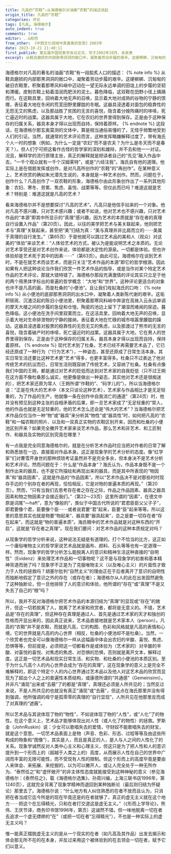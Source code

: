 ```yaml
---
title: 凡高的“农鞋”—从海德格尔对油画“农鞋”的描述说起
origin_title: 凡高的“农鞋”
categories: 评论
tags: [凡高, 海德格尔]
auto_indent: true
comments: true
editor: ..&皎然
from_other: 《中西文化视域中真善美的哲思》2003年
date: 2023-10-21 21:40:11
first_publish: 第五届中国现象学会议论文，写于2002年10月，未发表
excerpt: 从鞋具磨损的内部那黑洞洞的敞口中，凝聚着劳动步履的艰辛。这硬梆梆、沉甸甸的破旧农鞋里，积聚着那寒风料峭中迈动在一望无际永远单调的田垅上的步履的坚韧和滞缓。皮制农鞋上粘着湿润而肥沃的泥土。暮色降临，这双鞋在田野小径上踽踽而行。在这鞋具里，回响着大地无声的召唤，显示着大地对成熟的谷物的宁静的馈赠，表征着大地在冬闲的荒芜田野里朦胧的冬眠。这器具浸透着对面包的稳靠性的无怨无艾的焦虑，以及那战胜了贫困的无言的喜悦，隐含着分娩阵痛时的哆嗦，死亡逼近时的战栗。这器具属于大地，它在农妇的世界里得到保存。正是由于这种保存的归属关系，器具本身才得以出现而自持，保持着原样。
---
```

海德格尔对凡高的著名的油画“农鞋”有一段脍炙人口的描述：
{% note info %}
从鞋具磨损的内部那黑洞洞的敞口中，凝聚着劳动步履的艰辛。这硬梆梆、沉甸甸的破旧农鞋里，积聚着那寒风料峭中迈动在一望无际永远单调的田垅上的步履的坚韧和滞缓。皮制农鞋上粘着湿润而肥沃的泥土。暮色降临，这双鞋在田野小径上踽踽而行。在这鞋具里，回响着大地无声的召唤，显示着大地对成熟的谷物的宁静的馈赠，表征着大地在冬闲的荒芜田野里朦胧的冬眠。这器具浸透着对面包的稳靠性的无怨无艾的焦虑，以及那战胜了贫困的无言的喜悦，隐含着分娩阵痛时的哆嗦，死亡逼近时的战栗。这器具属于大地，它在农妇的世界里得到保存。正是由于这种保存的归属关系，器具本身才得以出现而自持，保持着原样。
{% endnote %}
这段话，在海德格尔那玄奥莫测的文体中，算是相当通俗易懂的了，无怪乎频繁地受到人们的引证。当然，就通常的艺术评论而言，这种发挥略嫌解释过度了，带有海氏个人一时的想象（例如，为什么一定是“农妇”而不是农夫？为什么是冬天而不是春天？）。但人们宁可把这看作古怪的哲学家的深刻和雄辩，并不去和他一一对证。况且，解释学的流行原理主张，真正的解释就是把读者自己的“先见”融入作品中去，“一千个观众就有一千个汉姆莱特”，或是“六经注我”。海氏自有他的道理。他实际上是在借题发挥或创作，是对凡高所创作的“农鞋”的“再创作”。在某种意义上，艺术欣赏的确如朱光潜先生说的，本身就是一种艺术创作。然而，问题在于，创作什么？凡高创作了一双农鞋的形象，海德格尔由此形象创作出了一系列其他形象：农妇、寒冬、劳累、焦虑、喜悦、战栗等等。但仅此而已吗？难道这就是艺术？特别是：难道这就是凡高的艺术？

看来海德格尔并不是想要探讨“凡高的艺术”。凡高只是他信手拈来的一个对象。他对凡高不感兴趣，只对艺术感兴趣；或者不如说，他对艺术也不感兴趣，只对艺术作品的“本源”即其中所显示的“真理”感兴趣，因为艺术的本质就是“存在者的真理自行设置入作品”（第20页）。因此，以往的美学把艺术与美关联起来，他则把艺术与“真理”关联起来，甚至把“美”归结为真：“美与真理并非比肩而立的⋯⋯美属于真理的自行发生。”（第65页）于是他就可以跳过艺术品的美和人（观众）对这美的“体验”来谈艺术：“人体验艺术的方式，被认为是能说明艺术之本质的。无论对艺术享受还是对艺术创作来说，体验都是决定性的源泉。一切都是体验。但也许体验却是艺术死于其中的因素⋯⋯”（第63页）。由此可见，海德格尔在谈到艺术时，不是在就艺术而谈艺术，而是只关注“艺术作品的本源”即它的哲学根源。因此如果有人把这种谈论当作我们欣赏一件艺术作品的指导，或是当作对某个特定艺术作品的艺术评论，那就大错特错了。海德格尔那段充满激情的评论其实只立足于他的两个用黑体字标出的普遍的哲学概念：“大地”和“世界”。这种评论更适合的对象也许不是凡高的画，而是杜桑的“小便池”。且让我们戏拟海氏的口吻：
{% note info %}
从小便池的底部那黑洞洞的出水口中，凝聚着人类新陈代谢的艰辛。这垢积斑斑、沉渣泛起的陈旧小便池里，积聚着那寒风料峭中奔波在高耸入云永远单调的摩天大楼之间的步履的急促和仓惶。陶瓷的池边上留下了潮湿而难闻的尿迹。暮色降临，这小便池在洗手间里寂寞而立。在这洁具里，回响着大地无声的召唤，显示着大地对生命排泄物的宁静的接纳，表征着大地在忙碌的城市喧嚣里朦胧的躁动。这器具浸透着对股票的稳靠性的无怨无艾的焦虑，以及那渡过了熊市的无言的喜悦，隐含着破产时的哆嗦，死亡逼近时的战栗。这器具属于大地，它在男人的世界里得到保存。正是由于这种保存的归属关系，器具本身才得以出现而自持，保持着原样。
{% endnote %}
现代艺术到了杜桑，艺术已经不再需要艺术品了，它已经还原成了一种行为（“行为艺术”），一种姿态，甚至还原成了日常生活本身。其实日常生活还要比这种艺术更“艺术”得多，也更丰富得多。杜桑只不过表达了他对传统艺术的抗议而已，日常生活则既容纳了传统艺术，又容纳了杜桑。杜桑有点像我们中国的王朔，都是通过对艺术的贬低而达到对艺术家的自我贬低（只不过王朔在这方面不像杜桑那么诚实，他更像是做出一种姿态，其实他对艺术还是很痴迷的），把艺术家还原为常人（王朔所谓“作鞋的”、“码字儿的”）。所以当海德格尔说：“正是在伟大的艺术中（本文只谈论这种艺术），艺术家与作品相比才是无足轻重的，为了作品的生产，他就像一条在创作中自我消亡的通道”（第24页）时，他并没有预见到这种主张的自相矛盾的后果，即一旦艺术家成了“无足轻重的”常人，他的作品也就是无足轻重的，他的艺术怎么还会是“伟大的艺术”？当海德格尔把艺术作品仅仅当作一种“物”或“器具”来分析其“物性”或“器具性”时，如何把凡高的“农鞋”和一幅农鞋的照片、以及和一双真正实物的农鞋区别开来，因而和杜桑的小便池区别开来？如果完全撇开艺术家来谈艺术作品，那么艺术和非艺术、和工匠制作、和器具及实物的区别究竟在哪里？

有一点我是完全同意海德格尔的，就是在分析艺术作品时应当把对作者的日常了解和熟悉放在一边，直接面对作品本身。这正是现象学的艺术分析的态度。像“红学家”们对曹雪芹身世的那种烦琐考证虽然并不是完全多余，但本身决不是艺术分析和艺术评论。然而问题在于：什么是“作品本身”？海氏认为，作品本身既不是一个制作出来的器具，也不是它所描绘和再现出来的器具，而是其中所表现的“物因素”和“器具因素”，这就是作品的“作品因素”。所以“艺术作品决不是对那些时时现存手边的个别存在者的再现，恰恰相反，它是对物的普遍本质的再现。”（第20页）。然而，“只有当我们去思考存在者之存在之际，作品之作品因素、器具之器具因素和物之物因素才会接近我们。”（第22～23页）这里所谓的“因素”，在德文中原是词尾“—haft”，意为“像般的”，类似于中国古代所说的“君君臣臣父父子子”，即君要像个君，臣要像个臣⋯⋯或者说君要“君”起来，臣要“臣”起来等等。所以这里的意思其实也就是物要“物起来”、器具要“器具起来”，总之是要一切存在者“存在起来”，而这就是“物的普遍本质”。海氏眼中的艺术作品就是对这种东西的“开启”，这就是“存在者之真理”。现在我们要问：对艺术作品的这种本质规定对吗？

从现象学的哲学分析来说，这种说法无疑是有道理的。打个不恰当的比方，这正如一个庸俗唯物主义的哲学家说艺术品就是画布、颜料、石头等等也有一定道理一样。然而，现象学的哲学分析怎么能脱离人的意识和精神生活这种直接的“自明性”（Evidenz）来处理艺术作品和一切事物呢？这不是与现象学的初衷和基本精神背道而驰了吗？现象学不正是为了克服唯物主义（以及唯心主义）的片面性才致力于人性的拯救吗？胡塞尔批判“自然主义”的理由正在于后者离开了意识的自明性而独断地假定了意识之外的存在（或存在者）；海德格尔从人的此在出发固然避免了这种独断论，但一旦他排除了人的意识和体验，他所谓的“存在”或“真理”不是又失去了自己的“根”吗？

所以，我并不反对海德格尔把艺术作品的本源归结为“真理”的显现或“存在”的敞开，但这一切若脱离了人，脱离了艺术家和欣赏者，都将是无意义的。不错，艺术品是“存在的真理”，但这种存在真理是通过人、首先是通过艺术家的天才和独创的性格而开显出来的，因此真正说来，艺术品直接地就是艺术家本人（person）。凡高的“农鞋”并不是农鞋，而就是凡高，它的构图、色彩和风格就是凡高的表情和心境，它的世界就是凡高的内心世界（相反，杜桑的小便池却不是杜桑）。当然，一个欣赏者也完全可以像海德格尔一样从这幅画中体会出农妇的辛酸、喜悦、焦虑、恐惧等等，但前提是，必须把这一切都看作是或体验为（艺术家的）对辛酸的辛酸、对喜悦的喜悦、对焦虑的焦虑、对恐惧的恐惧，否则就是离开文本，解释过度。这正是一切艺术品和现实日常生活、和实物、和杜桑的小便池的本质区别。至于为什么凡高个人的内心世界会成为“存在的真理”，这在现象学的意义上是完全不难解释的，即这个特定个人的内心世界通过艺术品以及他人对这艺术品的欣赏而显现为了超出个人之上的普遍性本质结构，或康德所谓的“共通感”（Gemeinsinn）。并非凡“涌现”出来或“去蔽”了的都是“真理”，真理还必须是人所共见的；当然反过来说，不是人所共见的也就没有真正“涌现”或“去蔽”，但这点在海氏那里并没有得到强调，他所强调的毋宁是孤零零的真理的“自行显现”，人所共见在他那里反而成了对真理的“遮蔽”。

所以艺术品与其说体现了物的“物性”，不如说体现了物的“人性”，或“人化”了的物性。在这个意义上，艺术品才能够体现出对人性（或人化了的物性）的拯救。罗斯金（JohnRuskin）说：少女可以歌唱失去的爱情，守财奴不能歌唱失去的财宝，就是这个意思。一切艺术品表面上是物（声音、色彩、形态、过程等等及由这些所构成的物象和“图像”），其实是人，而且是真正的人，是人与人之间的人性化了的关系。现象学诚然反对人类中心主义和心理主义，但这只是为了把人性和人的意识提升到一个形而上的（超越于人类之上的）高度，从而展示人性在自己的世界中广阔而丰富的无限可能性，而不受现有人性的限制。但这个形而上的高度毕竟是要由人来体会、来拓展、来挖掘的，以为可以撇开人，或让人完全处于一种无所作为、“泰然任之”和“虚怀敞开”的非主体性态度就能接受到这种神秘的意义（参见海德格尔：《泰然任之》，载《海德格尔选集》，孙周兴编，上海三联书店1996年，第1240页），这就完全背离了现象学精神而退回到某种独断论（最后则归结为怀疑论）那里去了。海德格尔说：“什么地方有人纠住熟悉的在者不放而且认为，只消把在者当成它迄今所是的现在毕竟还是的在者就够了，真正的虚无主义就在这个地方⋯⋯把这个在忘得精光，只和在者打交道这是虚无主义。”（《形而上学导论》，熊伟、王庆节译，商务印书馆1996年，第页）这诚然不错。但一味地脱离一切在者去追求一个虚无缥缈的“在”（或把一切在者“忘得精光”），不也是一种实际上的虚无主义吗？

惟一能真正摆脱虚无主义的是从一个现实的在者（如凡高及其作品）出发去揭示和体会那无所不在的在本身，并反过来用这个被体验到的在去领会一切在者，赋予它们以意义。
